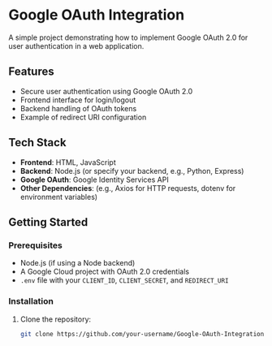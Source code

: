 # Google OAuth Integration

A simple project demonstrating how to implement Google OAuth 2.0 for user authentication in a web application.

## Features

- Secure user authentication using Google OAuth 2.0
- Frontend interface for login/logout
- Backend handling of OAuth tokens
- Example of redirect URI configuration

## Tech Stack

- **Frontend**: HTML, JavaScript
- **Backend**: Node.js (or specify your backend, e.g., Python, Express)
- **Google OAuth**: Google Identity Services API
- **Other Dependencies**: (e.g., Axios for HTTP requests, dotenv for environment variables)

## Getting Started

### Prerequisites

- Node.js (if using a Node backend)
- A Google Cloud project with OAuth 2.0 credentials
- `.env` file with your `CLIENT_ID`, `CLIENT_SECRET`, and `REDIRECT_URI`

### Installation

1. Clone the repository:
   ```bash
   git clone https://github.com/your-username/Google-OAuth-Integration.git
   ```
